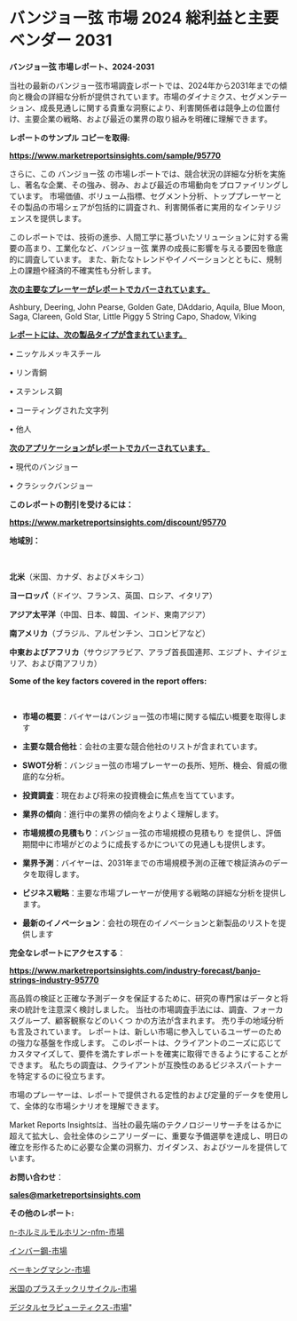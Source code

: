 # バンジョー弦 市場 2024 総利益と主要ベンダー 2031

<strong>バンジョー弦 市場レポート、2024-2031</strong>

当社の最新のバンジョー弦市場調査レポートでは、2024年から2031年までの傾向と機会の詳細な分析が提供されています。市場のダイナミクス、セグメンテーション、成長見通しに関する貴重な洞察により、利害関係者は競争上の位置付け、主要企業の戦略、および最近の業界の取り組みを明確に理解できます。



<strong>レポートのサンプル コピーを取得:</strong> <a href=https://www.marketreportsinsights.com/sample/95770>

<strong><u>https://www.marketreportsinsights.com/sample/95770</u></strong></a>

さらに、この バンジョー弦 の市場レポートでは、競合状況の詳細な分析を実施し、著名な企業、その強み、弱み、および最近の市場動向をプロファイリングしています。 市場価値、ボリューム指標、セグメント分析、トッププレーヤーとその製品の市場シェアが包括的に調査され、利害関係者に実用的なインテリジェンスを提供します。

このレポートでは、技術の進歩、人間工学に基づいたソリューションに対する需要の高まり、工業化など、バンジョー弦 業界の成長に影響を与える要因を徹底的に調査しています。 また、新たなトレンドやイノベーションとともに、規制上の課題や経済的不確実性も分析します。



<strong><u>次の主要なプレーヤーがレポートでカバーされています。</u></strong>

Ashbury, Deering, John Pearse, Golden Gate, DAddario, Aquila, Blue Moon, Saga, Clareen, Gold Star, Little Piggy 5 String Capo, Shadow, Viking



<strong><u><b>レポートには、次の製品タイプが含まれています。</b></u></strong>

• ニッケルメッキスチール

• リン青銅

• ステンレス鋼

• コーティングされた文字列

• 他人



<strong><u><b>次のアプリケーションがレポートでカバーされています。</b></u></strong>

• 現代のバンジョー

• クラシックバンジョー



<strong><b>このレポートの割引を受けるには：</b></strong>

<a href=https://www.marketreportsinsights.com/discount/95770>

<strong><u>https://www.marketreportsinsights.com/discount/95770</u></strong></a>



<strong>地域別：</strong>

<strong> </strong>



<strong>北米</strong>（米国、カナダ、およびメキシコ）



<strong>ヨーロッパ</strong>（ドイツ、フランス、英国、ロシア、イタリア）



<strong>アジア太平洋</strong>（中国、日本、韓国、インド、東南アジア）



<strong>南アメリカ</strong>（ブラジル、アルゼンチン、コロンビアなど）



<strong>中東およびアフリカ</strong>（サウジアラビア、アラブ首長国連邦、エジプト、ナイジェリア、および南アフリカ）



<strong>Some of the key factors covered in the report offers:</strong>

<strong> </strong>
<ul>
  <li>

<strong>市場の概要</strong>：バイヤーはバンジョー弦の市場に関する幅広い概要を取得します</li>
  <li>

<strong>主要な競合他社</strong>：会社の主要な競合他社のリストが含まれています。</li>
  <li>

<strong>SWOT分析</strong>：バンジョー弦の市場プレーヤーの長所、短所、機会、脅威の徹底的な分析。</li>
  <li>

<strong>投資調査</strong>：現在および将来の投資機会に焦点を当てています。</li>
  <li>

<strong>業界の傾向</strong>：進行中の業界の傾向をよりよく理解します。</li>
  <li>

<strong>市場規模の見積もり</strong>：バンジョー弦の市場規模の見積もり を提供し、評価期間中に市場がどのように成長するかについての見通しも提供します。</li>
  <li>

<strong>業界予測</strong>：バイヤーは、2031年までの市場規模予測の正確で検証済みのデータを取得します。</li>
  <li>

<strong>ビジネス戦略</strong>：主要な市場プレーヤーが使用する戦略の詳細な分析を提供します。</li>
  <li>

<strong>最新のイノベーション</strong>：会社の現在のイノベーションと新製品のリストを提供します</li>
</ul>


<strong>完全なレポートにアクセスする</strong>：

<a href=https://www.marketreportsinsights.com/industry-forecast/banjo-strings-industry-95770>

<strong><u>https://www.marketreportsinsights.com/industry-forecast/banjo-strings-industry-95770</u></strong></a>

高品質の検証と正確な予測データを保証するために、研究の専門家はデータと将来の統計を注意深く検討しました。 当社の市場調査手法には、調査、フォーカスグループ、顧客観察などのいくつ かの方法が含まれます。 売り手の地域分析も言及されています。 レポートは、新しい市場に参入しているユーザーのための強力な基盤を作成します。 このレポートは、クライアントのニーズに応じてカスタマイズして、要件を満たすレポートを確実に取得できるようにすることができます。 私たちの調査は、クライアントが互換性のあるビジネスパートナーを特定するのに役立ちます。

市場のプレーヤーは、レポートで提供される定性的および定量的データを使用して、全体的な市場シナリオを理解できます。

Market Reports Insightsは、当社の最先端のテクノロジーリサーチをはるかに超えて拡大し、会社全体のシニアリーダーに、重要な予備選挙を達成し、明日の確立を形作るために必要な企業の洞察力、ガイダンス、およびツールを提供しています。



<strong><b>お問い合わせ</b></strong>：

<a href=mailto:sales@marketreportsinsights.com>

<strong><u>sales@marketreportsinsights.com</u></strong></a>



<strong>その他のレポート:</strong>

<a href=https://www.linkedin.com/pulse/n-ホルミルモルホリン-nfm-市場-2030-年までの需要に焦点を当てた-ehpmf/>n-ホルミルモルホリン-nfm-市場</a>

<a href=https://www.linkedin.com/pulse/インバー鋼-市場-2023-年のダイナミクスとビジネストレンド-2030-bbcvf/>インバー鋼-市場</a>

<a href=https://www.linkedin.com/pulse/ベーキングマシン-市場-2023-年のダイナミクスとビジネストレンド-2030-ecvgf/>ベーキングマシン-市場</a>

<a href=https://www.linkedin.com/pulse/米国のプラスチックリサイクル-市場-2023-総合分析と事業成長戦略-2030-pr-news-hub-y7f6f/>米国のプラスチックリサイクル-市場</a>

<a href=https://www.linkedin.com/pulse/デジタルセラピューティクス-市場-2023-swot-分析と成長率-2030-azmyf/>デジタルセラピューティクス-市場</a>"
